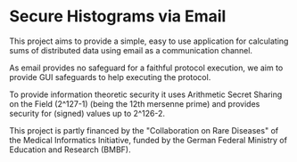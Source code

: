 # Secure Histograms via Email

This project aims to provide a simple, easy to use application for calculating
sums of distributed data using email as a communication channel.

As email provides no safeguard for a faithful protocol execution, we aim to
provide GUI safeguards to help executing the protocol.

To provide information theoretic security it uses Arithmetic Secret Sharing on
the Field (2^127-1) (being the 12th mersenne prime) and provides security for
(signed) values up to 2^126-2.

This project is partly financed by the "Collaboration on Rare Diseases" of the
Medical Informatics Initiative, funded by the German Federal Ministry of
Education and Research (BMBF).
